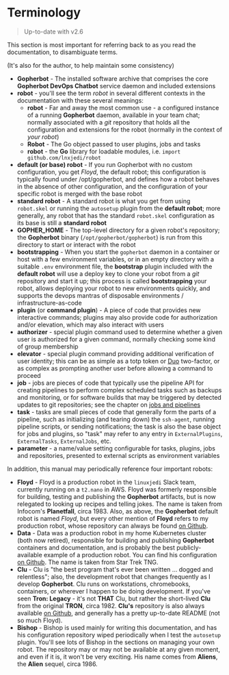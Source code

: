 # Terminology

> Up-to-date with v2.6

This section is most important for referring back to as you read the documentation, to disambiguate terms.

(It's also for the author, to help maintain some consistency)

* **Gopherbot** - The installed software archive that comprises the core **Gopherbot DevOps Chatbot** service daemon and included extensions
* **robot** - you'll see the term *robot* in several different contexts in the documentation with these several meanings:
   * **robot** - Far and away the most common use - a configured instance of a running **Gopherbot** daemon, available in your team chat; normally associated with a *git* repository that holds all the configuration and extensions for the robot (normally in the context of *your robot*)
   * **Robot** - The Go object passed to user plugins, jobs and tasks
   * **robot** - the **Go** library for loadable modules, i.e. `import github.com/lnxjedi/robot`
* **default (or base) robot** - If you run Gopherbot with no custom configuration, you get *Floyd*, the default robot; this configuration is typically found under /opt/gopherbot, and defines how a robot behaves in the absence of other configuration, and the configuration of your specific robot is merged with the base robot
* **standard robot** - A standard robot is what you get from using `robot.skel` or running the `autosetup` plugin from the **default robot**; more generally, any robot that has the standard `robot.skel` configuration as its base is still a **standard robot**
* **GOPHER_HOME** - The top-level directory for a given robot's repository; the **Gopherbot** binary (`/opt/gopherbot/gopherbot`) is run from this directory to start or interact with the robot
* **bootstrapping** - When you start the `gopherbot` daemon in a container or host with a few environment variables, or in an empty directory with a suitable `.env` environment file, the **bootstrap** plugin included with the **default robot** will use a deploy key to clone your robot from a *git* repository and start it up; this process is called **bootstrapping** your robot, allows deploying your robot to new environments quickly, and supports the devops mantras of disposable environments / infrastructure-as-code
* **plugin** (or **command plugin**) - A piece of code that provides new interactive commands; plugins may also provide code for authorization and/or elevation, which may also interact with users
* **authorizer** - special plugin command used to determine whether a given user is authorized for a given command, normally checking some kind of group membership
* **elevator** - special plugin command providing additional verification of user identity; this can be as simple as a totp token or [Duo](https://duo.com) two-factor, or as complex as prompting another user before allowing a command to proceed
* **job** - jobs are pieces of code that typically use the pipeline API for creating pipelines to perform complex scheduled tasks such as backups and monitoring, or for software builds that may be triggered by detected updates to git repositories; see the chapter on [jobs and pipelines](pipelines/jobspipes.md)
* **task** - tasks are small pieces of code that generally form the parts of a pipeline, such as initializing (and tearing down) the `ssh-agent`, running pipeline scripts, or sending notifications; the task is also the base object for jobs and plugins, so "task" may refer to any entry in `ExternalPlugins`, `ExternalTasks`, `ExternalJobs`, etc.
* **parameter** - a name/value setting configurable for tasks, plugins, jobs and repositories, presented to external scripts as environment variables

In addition, this manual may periodically reference four important robots:
* **Floyd** - Floyd is a production robot in the `linuxjedi` Slack team, currently running on a `t2.nano` in AWS. Floyd was formerly responsible for building, testing and publishing the **Gopherbot** artifacts, but is now relegated to looking up recipes and telling jokes. The name is taken from Infocom's **Planetfall**, circa 1983. Also, as above, the **Gopherbot** default robot is named _Floyd_, but every other mention of **Floyd** refers to my production robot, whose repository can always be found [on Github](https://github.com/parsley42/floyd-gopherbot).
* **Data** - Data was a production robot in my home Kubernetes cluster (both now retired), responsible for building and publishing **Gopherbot** containers and documentation, and is probably the best publicly-available example of a production robot. You can find his configuration [on Github](https://github.com/parsley42/data-gopherbot). The name is taken from Star Trek TNG.
* **Clu** - Clu is "the best program that's ever been written ... dogged and relentless"; also, the development robot that changes frequently as I develop **Gopherbot**. Clu runs on workstations, chromebooks, containers, or wherever I happen to be doing development. If you've seen **Tron: Legacy** - it's not **THAT** Clu, but rather the short-lived **Clu** from the original **TRON**, circa 1982. **Clu's** repository is also always available [on Github](https://github.com/parsley42/clu-gopherbot), and generally has a pretty up-to-date README (not so much Floyd).
* **Bishop** - Bishop is used mainly for writing this documentation, and has his configuration repository wiped periodically when I test the `autosetup` plugin. You'll see lots of Bishop in the sections on managing your own robot. The repository may or may not be available at any given moment, and even if it is, it won't be very exciting. His name comes from **Aliens**, the **Alien** sequel, circa 1986.
